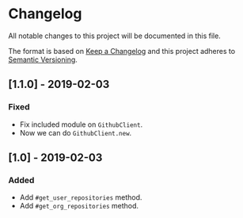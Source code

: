 # Changelog
All notable changes to this project will be documented in this file.

The format is based on [Keep a Changelog](http://keepachangelog.com/)
and this project adheres to [Semantic Versioning](http://semver.org/).

## [1.1.0] - 2019-02-03
### Fixed
- Fix included module on `GithubClient`.
- Now we can do `GithubClient.new`.

## [1.0] - 2019-02-03
### Added
- Add `#get_user_repositories` method.
- Add `#get_org_repositories` method.
